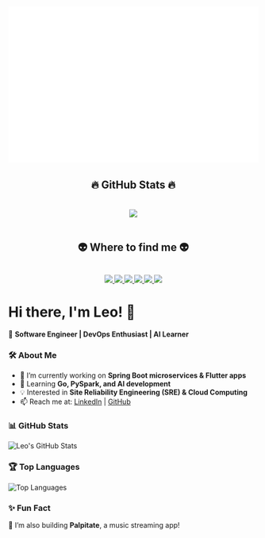 <!-- Leo Tran -->
<a href="#" target="_blank">
  <img src="svg/phantom037.svg" width="1200" alt="Leo Tran" />
</a>

<br>
<h2 align="center">🔥 GitHub Stats 🔥</h2>
<br>
<div align=center>
  <a href="#" title="phantom037">
    <img width="315" align="center" src="https://github-readme-stats.vercel.app/api/top-langs/?username=phantom037&hide=c%23,powershell,Mathematica,Ruby,Objective-C,Objective-C%2b%2b,Cuda&title_color=61dafb&text_color=ffffff&icon_color=61dafb&bg_color=20232a&langs_count=8&layout=compact&border_color=61dafb&hide_border=true" />
  </a>
</div>

<br>
<h2 align="center">👽 Where to find me 👽</h2>
<br>
<!-- https://icons8.com -->
<div align="center">
  <a href="https://dlmocha.com" target="blank">
    <img src="https://img.icons8.com/bubbles/100/000000/this-pc.png" />
  </a>
  <a href="https://www.facebook.com/dat.tranthanh.1671/" target="blank">
    <img src="https://img.icons8.com/bubbles/100/000000/facebook-new.png" />
  </a>
  <a href="https://www.youtube.com/channel/UCxSyPBJswq6Z4ak3Aoou52g" target="blank">
    <img src="https://img.icons8.com/bubbles/100/000000/youtube-squared.png" />
  </a>
  <a href="https://www.linkedin.com/in/thanh-dat-tran-82350220a/" target="blank">
    <img src="https://img.icons8.com/bubbles/100/000000/linkedin.png" />
  </a>
  <a href="https://www.instagram.com/leotran9x/" target="blank">
    <img src="https://img.icons8.com/bubbles/100/000000/instagram.png" />
  </a>
  <a href="mailto:dattran1809@gmail.com" target="top">
    <img src="https://img.icons8.com/bubbles/100/000000/apple-mail.png" />
  </a>
</div>

# Hi there, I'm Leo! 👋  

🚀 **Software Engineer | DevOps Enthusiast | AI Learner**  

### 🛠️ About Me  
- 🔭 I’m currently working on **Spring Boot microservices & Flutter apps**  
- 🌱 Learning **Go, PySpark, and AI development**  
- 💡 Interested in **Site Reliability Engineering (SRE) & Cloud Computing**  
- 📫 Reach me at: [LinkedIn](https://www.linkedin.com/in/your-profile/) | [GitHub](https://github.com/yourusername)  

### 📊 GitHub Stats  
![Leo's GitHub Stats](https://github-readme-stats.vercel.app/api?username=yourusername&show_icons=true&theme=tokyonight)  

### 🏆 Top Languages  
![Top Languages](https://github-readme-stats.vercel.app/api/top-langs/?username=yourusername&layout=compact&theme=tokyonight)  

### ✨ Fun Fact  
🎵 I’m also building **Palpitate**, a music streaming app!  



